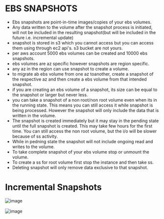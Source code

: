 # EBS SNAPSHOTS
- Ebs snapshots are point-in-time images/copies of your ebs volumes.
- Any data written to the volume after the snapshot process is initiated, will not be included in the resulting snapshot(but will be included in the future i.e. incremental update)
- snapshot is stored in s3 which you cannot access but you can access them using through ec2 api's. s3 bucket are not yours.
- per aws account 5000 ebs volumes can be created and 10000 ebs snapshots.
- ebs volumes are az specific however snapshots are region specific.
- any az in the region can use snapshot to create a volume.
- to migrate ab ebs volume from one az toanother, create a snapshot of the respective az and then create a ebs volume from that intended snapshot.
- if you are creating an ebs volume of a snapshot, its size can be equal to the snapshot or larger but never less.
- you can take a snapshot of a non root/non root volume even when its in the running state. This means you can still access it while snapshot is being processed. However the snapshot will only include the data that is written in the volume.
- The snapshot is created immediately but it may stay in the pending state until the full snapshot is created. This may take few hours for the first time. You can still access the non root volume, but the i/o will be slower because of ss activity.
- While in pedning state the snapshot will not include ongoing read and writes to the volume.
- To take complete snapshot of your ebs volume stop or unmount the volume.  
- To create a ss for root volume first stop the instance and then take ss.
- Deleting snapshot will only remove data exclusive to that snapshot.

# Incremental Snapshots
![image](https://user-images.githubusercontent.com/85761276/198816839-92de8ccd-2a9a-423b-b3d5-b874af1b9a5c.png) <br/>
<br/>
![image](https://user-images.githubusercontent.com/85761276/198816931-cfbed40b-68cb-420d-bf45-ecf3965bcc5f.png)

